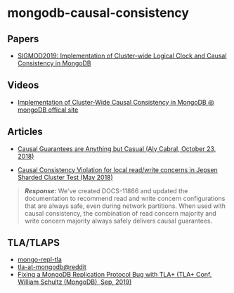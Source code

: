 # mongodb-causal-consistency

## Papers
- [SIGMOD2019: Implementation of Cluster-wide Logical Clock and Causal Consistency in MongoDB](https://dl.acm.org/citation.cfm?id=3314049)

## Videos
- [Implementation of Cluster-Wide Causal Consistency in MongoDB @ mongoDB offical site](https://www.mongodb.com/presentations/implementation-of-cluster-wide-causal-consistency-in-mongodb)

## Articles
- [Causal Guarantees are Anything but Casual (Aly Cabral, October 23, 2018)](https://engineering.mongodb.com/post/ryp0ohr2w9pvv0fks88kq6qkz9k9p3)

- [Causal Consistency Violation for local read/write concerns in Jepsen Sharded Cluster Test (May 2018)](https://jira.mongodb.org/browse/SERVER-35316)

> ***Response:*** We've created DOCS-11866 and updated the documentation 
to recommend read and write concern configurations that are always safe, even during network partitions. 
When used with causal consistency, the combination of read concern majority and write concern majority 
always safely delivers causal guarantees. 

## TLA/TLAPS
- [mongo-repl-tla](https://github.com/tlaplus/Examples/tree/master/specifications/mongo-repl-tla)
- [tla-at-mongodb@reddit](https://www.reddit.com/r/tlaplus/comments/76zule/tla_at_mongodb/)
- [Fixing a MongoDB Replication Protocol Bug with TLA+ (TLA+ Conf, William Schultz (MongoDB), Sep, 2019)](https://conf.tlapl.us/program/williamschultz/)
